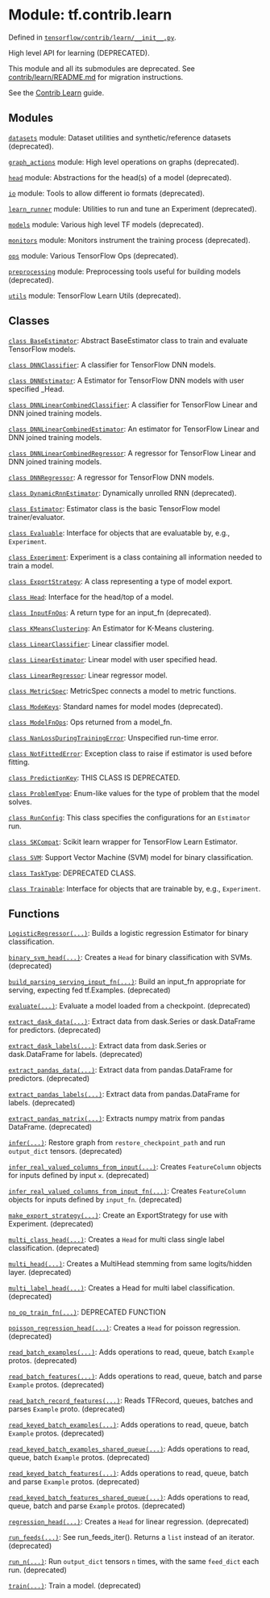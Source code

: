 <div itemscope itemtype="http://developers.google.com/ReferenceObject">
<meta itemprop="name" content="tf.contrib.learn" />
<meta itemprop="path" content="Stable" />
</div>

# Module: tf.contrib.learn



Defined in [`tensorflow/contrib/learn/__init__.py`](https://www.tensorflow.org/code/tensorflow/contrib/learn/__init__.py).

High level API for learning (DEPRECATED).

This module and all its submodules are deprecated. See
[contrib/learn/README.md](https://www.tensorflow.org/code/tensorflow/contrib/learn/README.md)
for migration instructions.

See the [Contrib Learn](https://tensorflow.org/api_guides/python/contrib.learn)
guide.







## Modules

[`datasets`](../../tf/contrib/learn/datasets.md) module: Dataset utilities and synthetic/reference datasets (deprecated).

[`graph_actions`](../../tf/contrib/learn/graph_actions.md) module: High level operations on graphs (deprecated).

[`head`](../../tf/contrib/learn/head.md) module: Abstractions for the head(s) of a model (deprecated).

[`io`](../../tf/contrib/learn/io.md) module: Tools to allow different io formats (deprecated).

[`learn_runner`](../../tf/contrib/learn/learn_runner.md) module: Utilities to run and tune an Experiment (deprecated).

[`models`](../../tf/contrib/learn/models.md) module: Various high level TF models (deprecated).

[`monitors`](../../tf/contrib/learn/monitors.md) module: Monitors instrument the training process (deprecated).

[`ops`](../../tf/contrib/learn/ops.md) module: Various TensorFlow Ops (deprecated).

[`preprocessing`](../../tf/contrib/learn/preprocessing.md) module: Preprocessing tools useful for building models (deprecated).

[`utils`](../../tf/contrib/learn/utils.md) module: TensorFlow Learn Utils (deprecated).

## Classes

[`class BaseEstimator`](../../tf/contrib/learn/BaseEstimator.md): Abstract BaseEstimator class to train and evaluate TensorFlow models.

[`class DNNClassifier`](../../tf/contrib/learn/DNNClassifier.md): A classifier for TensorFlow DNN models.

[`class DNNEstimator`](../../tf/contrib/learn/DNNEstimator.md): A Estimator for TensorFlow DNN models with user specified _Head.

[`class DNNLinearCombinedClassifier`](../../tf/contrib/learn/DNNLinearCombinedClassifier.md): A classifier for TensorFlow Linear and DNN joined training models.

[`class DNNLinearCombinedEstimator`](../../tf/contrib/learn/DNNLinearCombinedEstimator.md): An estimator for TensorFlow Linear and DNN joined training models.

[`class DNNLinearCombinedRegressor`](../../tf/contrib/learn/DNNLinearCombinedRegressor.md): A regressor for TensorFlow Linear and DNN joined training models.

[`class DNNRegressor`](../../tf/contrib/learn/DNNRegressor.md): A regressor for TensorFlow DNN models.

[`class DynamicRnnEstimator`](../../tf/contrib/learn/DynamicRnnEstimator.md): Dynamically unrolled RNN (deprecated).

[`class Estimator`](../../tf/contrib/learn/Estimator.md): Estimator class is the basic TensorFlow model trainer/evaluator.

[`class Evaluable`](../../tf/contrib/learn/Evaluable.md): Interface for objects that are evaluatable by, e.g., `Experiment`.

[`class Experiment`](../../tf/contrib/learn/Experiment.md): Experiment is a class containing all information needed to train a model.

[`class ExportStrategy`](../../tf/contrib/learn/ExportStrategy.md): A class representing a type of model export.

[`class Head`](../../tf/contrib/learn/Head.md): Interface for the head/top of a model.

[`class InputFnOps`](../../tf/contrib/learn/InputFnOps.md): A return type for an input_fn (deprecated).

[`class KMeansClustering`](../../tf/contrib/learn/KMeansClustering.md): An Estimator for K-Means clustering.

[`class LinearClassifier`](../../tf/contrib/learn/LinearClassifier.md): Linear classifier model.

[`class LinearEstimator`](../../tf/contrib/learn/LinearEstimator.md): Linear model with user specified head.

[`class LinearRegressor`](../../tf/contrib/learn/LinearRegressor.md): Linear regressor model.

[`class MetricSpec`](../../tf/contrib/learn/MetricSpec.md): MetricSpec connects a model to metric functions.

[`class ModeKeys`](../../tf/contrib/learn/ModeKeys.md): Standard names for model modes (deprecated).

[`class ModelFnOps`](../../tf/contrib/learn/ModelFnOps.md): Ops returned from a model_fn.

[`class NanLossDuringTrainingError`](../../tf/contrib/learn/NanLossDuringTrainingError.md): Unspecified run-time error.

[`class NotFittedError`](../../tf/contrib/learn/NotFittedError.md): Exception class to raise if estimator is used before fitting.

[`class PredictionKey`](../../tf/contrib/learn/PredictionKey.md): THIS CLASS IS DEPRECATED.

[`class ProblemType`](../../tf/contrib/learn/ProblemType.md): Enum-like values for the type of problem that the model solves.

[`class RunConfig`](../../tf/contrib/learn/RunConfig.md): This class specifies the configurations for an `Estimator` run.

[`class SKCompat`](../../tf/contrib/learn/SKCompat.md): Scikit learn wrapper for TensorFlow Learn Estimator.

[`class SVM`](../../tf/contrib/learn/SVM.md): Support Vector Machine (SVM) model for binary classification.

[`class TaskType`](../../tf/contrib/learn/TaskType.md): DEPRECATED CLASS.

[`class Trainable`](../../tf/contrib/learn/Trainable.md): Interface for objects that are trainable by, e.g., `Experiment`.

## Functions

[`LogisticRegressor(...)`](../../tf/contrib/learn/LogisticRegressor.md): Builds a logistic regression Estimator for binary classification.

[`binary_svm_head(...)`](../../tf/contrib/learn/binary_svm_head.md): Creates a `Head` for binary classification with SVMs. (deprecated)

[`build_parsing_serving_input_fn(...)`](../../tf/contrib/learn/build_parsing_serving_input_fn.md): Build an input_fn appropriate for serving, expecting fed tf.Examples. (deprecated)

[`evaluate(...)`](../../tf/contrib/learn/evaluate.md): Evaluate a model loaded from a checkpoint. (deprecated)

[`extract_dask_data(...)`](../../tf/contrib/learn/extract_dask_data.md): Extract data from dask.Series or dask.DataFrame for predictors. (deprecated)

[`extract_dask_labels(...)`](../../tf/contrib/learn/extract_dask_labels.md): Extract data from dask.Series or dask.DataFrame for labels. (deprecated)

[`extract_pandas_data(...)`](../../tf/contrib/learn/extract_pandas_data.md): Extract data from pandas.DataFrame for predictors. (deprecated)

[`extract_pandas_labels(...)`](../../tf/contrib/learn/extract_pandas_labels.md): Extract data from pandas.DataFrame for labels. (deprecated)

[`extract_pandas_matrix(...)`](../../tf/contrib/learn/extract_pandas_matrix.md): Extracts numpy matrix from pandas DataFrame. (deprecated)

[`infer(...)`](../../tf/contrib/learn/infer.md): Restore graph from `restore_checkpoint_path` and run `output_dict` tensors. (deprecated)

[`infer_real_valued_columns_from_input(...)`](../../tf/contrib/learn/infer_real_valued_columns_from_input.md): Creates `FeatureColumn` objects for inputs defined by input `x`. (deprecated)

[`infer_real_valued_columns_from_input_fn(...)`](../../tf/contrib/learn/infer_real_valued_columns_from_input_fn.md): Creates `FeatureColumn` objects for inputs defined by `input_fn`. (deprecated)

[`make_export_strategy(...)`](../../tf/contrib/learn/make_export_strategy.md): Create an ExportStrategy for use with Experiment. (deprecated)

[`multi_class_head(...)`](../../tf/contrib/learn/multi_class_head.md): Creates a `Head` for multi class single label classification. (deprecated)

[`multi_head(...)`](../../tf/contrib/learn/multi_head.md): Creates a MultiHead stemming from same logits/hidden layer. (deprecated)

[`multi_label_head(...)`](../../tf/contrib/learn/multi_label_head.md): Creates a Head for multi label classification. (deprecated)

[`no_op_train_fn(...)`](../../tf/contrib/learn/no_op_train_fn.md): DEPRECATED FUNCTION

[`poisson_regression_head(...)`](../../tf/contrib/learn/poisson_regression_head.md): Creates a `Head` for poisson regression. (deprecated)

[`read_batch_examples(...)`](../../tf/contrib/learn/read_batch_examples.md): Adds operations to read, queue, batch `Example` protos. (deprecated)

[`read_batch_features(...)`](../../tf/contrib/learn/read_batch_features.md): Adds operations to read, queue, batch and parse `Example` protos. (deprecated)

[`read_batch_record_features(...)`](../../tf/contrib/learn/read_batch_record_features.md): Reads TFRecord, queues, batches and parses `Example` proto. (deprecated)

[`read_keyed_batch_examples(...)`](../../tf/contrib/learn/read_keyed_batch_examples.md): Adds operations to read, queue, batch `Example` protos. (deprecated)

[`read_keyed_batch_examples_shared_queue(...)`](../../tf/contrib/learn/read_keyed_batch_examples_shared_queue.md): Adds operations to read, queue, batch `Example` protos. (deprecated)

[`read_keyed_batch_features(...)`](../../tf/contrib/learn/read_keyed_batch_features.md): Adds operations to read, queue, batch and parse `Example` protos. (deprecated)

[`read_keyed_batch_features_shared_queue(...)`](../../tf/contrib/learn/read_keyed_batch_features_shared_queue.md): Adds operations to read, queue, batch and parse `Example` protos. (deprecated)

[`regression_head(...)`](../../tf/contrib/learn/regression_head.md): Creates a `Head` for linear regression. (deprecated)

[`run_feeds(...)`](../../tf/contrib/learn/run_feeds.md): See run_feeds_iter(). Returns a `list` instead of an iterator. (deprecated)

[`run_n(...)`](../../tf/contrib/learn/run_n.md): Run `output_dict` tensors `n` times, with the same `feed_dict` each run. (deprecated)

[`train(...)`](../../tf/contrib/learn/train.md): Train a model. (deprecated)

